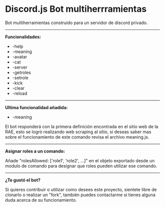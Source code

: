 # Discord.js Bot multiherrramientas

Bot multiherramientas construido para un servidor de discord privado. <br/>
<hr>
<b>Funcionalidades:</b><br>

- -help
- -meaning
- -avatar
- -cat
- -server
- -getroles
- -setrole
- -kick
- -clear
- -reload
<hr>

<b>Ultima funcionalidad añadida:</b>
- -meaning <palabra>

<p>El bot responderá con la primera definición encontrada en el sitio web de la RAE, esto se logró realizando web scraping al sitio, si deseas saber mas sobre el funcionamiento de este comando revisa el archivo meaning.js.<p>
  
<hr>

<b>Asignar roles a un comando:</b>
<p>Añade "rolesAllowed: ['role1', 'role2', ...]" en el objeto exportado desde un modulo de comando para designar que roles pueden utilizar ese comando.</p>

<hr>

<b>¿Te gustó el bot?</b>
<p>Si quieres contribuir o utilizar como desees este proyecto, sientete libre de clonarlo o realizar un "fork", también puedes contactarme si tienes alguna duda acerca de su funcionamiento.</p>
